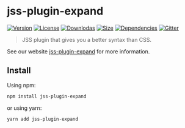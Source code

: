 # jss-plugin-expand

[![Version](https://img.shields.io/npm/v/jss-plugin-expand.svg?style=flat)](https://npmjs.org/package/jss-plugin-expand)
[![License](https://img.shields.io/npm/l/jss-plugin-expand.svg?style=flat)](https://github.com/cssinjs/jss/blob/master/LICENSE)
[![Downlodas](https://img.shields.io/npm/dm/jss-plugin-expand.svg?style=flat)](https://npmjs.org/package/jss-plugin-expand)
[![Size](https://img.shields.io/bundlephobia/minzip/jss-plugin-expand.svg?style=flat)](https://npmjs.org/package/jss-plugin-expand)
[![Dependencies](https://img.shields.io/david/cssinjs/jss.svg?path=packages%2Fjss-plugin-expand&style=flat)](https://npmjs.org/package/jss-plugin-expand)
[![Gitter](https://badges.gitter.im/JoinChat.svg)](https://gitter.im/cssinjs/lobby)

> JSS plugin that gives you a better syntax than CSS.

See our website [jss-plugin-expand](https://cssinjs.org/jss-plugin-expand?v=v10.0.0-alpha.27) for more information.

## Install

Using npm:

```sh
npm install jss-plugin-expand
```

or using yarn:

```sh
yarn add jss-plugin-expand
```
